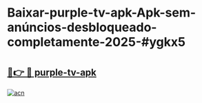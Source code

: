 # Baixar-purple-tv-apk-Apk-sem-anúncios-desbloqueado-completamente-2025-#ygkx5

# <h2><a href="https://ainizakaria.my?title=purple-tv-apk&ref=24M">🔗👉 🔴 purple-tv-apk</a></h2>

[![acn](https://github.com/user-attachments/assets/0f9c940e-d8b0-45ae-aac7-cd30a18b3e1c)](https://ainizakaria.my?title=purple-tv-apk&ref=24M)


